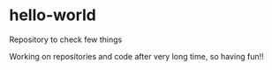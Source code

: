 # hello-world
Repository to check few things

Working on repositories and code after very long time, so having fun!!

